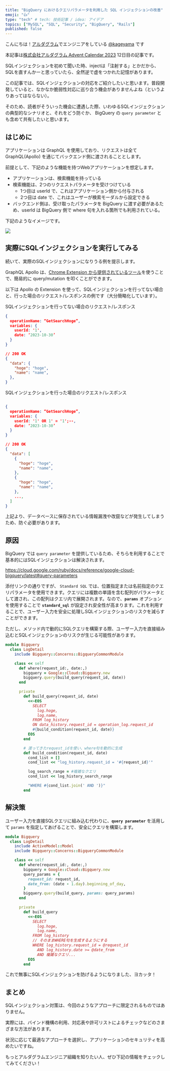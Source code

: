 ```yaml
---
title: "BigQuery におけるクエリパラメータを利用した SQL インジェクションの改善"
emoji: "👍"
type: "tech" # tech: 技術記事 / idea: アイデア
topics: ["MySQL", "SQL", "Security", "BigQuery", "Rails"]
published: false
---
```


こんにちは！[アルダグラム](https://aldagram.com/about/)でエンジニアをしている [@kageyama](https://zenn.dev/kouschatten) です

本記事は[株式会社アルダグラム Advent Calendar 2023](https://qiita.com/advent-calendar/2023/aldagram) 12日目の記事です。

SQLインジェクションを初めて聞いた時、injectは「注射する」とかだから、SQLを直すんかーと思っていたら、全然逆で虚をつかれた記憶があります。

この記事では、SQLインジェクションの対応をご紹介したいと思います。普段開発していると、なかなか脆弱性対応に巡り合う機会がありませんよね（というよりあってはならない）。

そのため、読者がそういった機会に遭遇した際、いわゆるSQLインジェクションの典型的なシナリオと、それをどう防ぐか、 BigQuery の `query parameter` とも含めて共有したいと思います。

## はじめに

アプリケーションは GraphQL を使用しており、リクエストは全て GraphQL(Apollo) を通じてバックエンド側に渡されることとします。

前提として、下記のような機能を持つWebアプリケーションを想定します。

- アプリケーションは、検索機能を持っている
- 検索機能は、2つのリクエストパラメータを受けつけている
    - 1つ目は userId で、これはアプリケーション側から付与される
    - 2つ目は date で、これはユーザーが検索モーダルから設定できる
- バックエンド側は、受け取ったパラメータを BigQuery に渡す必要があるため、userId は BigQuery 側で where 句を入れる箇所でも利用されている。

下記のようなイメージです。

![](/images/sql-injection-with-big-query/flow.png)

## 実際にSQLインジェクションを実行してみる

続いて、実際のSQLインジェクションになりうる例を提示します。

GraphQL Apollo は、[Chrome Extension から提供されているツール](https://chromewebstore.google.com/detail/apollo-client-devtools/jdkknkkbebbapilgoeccciglkfbmbnfm)を使うことで、簡易的に  query/mutation を叩くことができます。

以下は Apollo の Extension を使って、SQLインジェクションを行ってない場合と、行った場合のリクエスト/レスポンスの例です（大分簡略化しています）。

SQLインジェクションを行ってない場合のリクエスト/レスポンス

```json
{
  operationName: “GetSearchHoge”,
  variables: {
    userId: '1',
    date: ‘2023-10-30’
  }
}

// 200 OK
{
  "data": {
    "hoge": "hoge",
    "name": "name",
  },
}
```

SQLインジェクションを行った場合のリクエスト/レスポンス

```json

{
  operationName: “GetSearchHoge”,
  variables: {
    userId: '1' OR 1' = '1';--,
    date: ‘2023-10-30’
  }
}

// 200 OK
{
  "data": [
    {
      "hoge": "hoge",
      "name": "name",
    },
    {
      "hoge": "hoge",
      "name": "name",
    },
    ...,
  ]
}
```

上記より、データベースに保存されている情報漏洩や改竄などが発生してしまうため、防ぐ必要があります。

## 原因

BigQuery では `query parameter` を提供しているため、そちらを利用することで基本的にはSQLインジェクションは解決されます。

https://cloud.google.com/ruby/docs/reference/google-cloud-bigquery/latest#query-parameters

添付リンクの通りですが、 `Standard SQL` では、位置指定または名前指定のクエリパラメータを使用できます。クエリには複数の単語を含む配列がパラメータとして渡され、この配列はクエリ内で展開されます。なので、**`params`** オプションを使用することで **`standard_sql`** が設定され安全性が高まります。これを利用することで、ユーザー入力を安全に処理しSQLインジェクションのリスクを減らすことができます。

ただし、メソッド内で動的にSQLクエリを構築する際、ユーザー入力を直接組み込むとSQLインジェクションのリスクが生じる可能性があります。

```ruby
module Bigquery
  class LogDetail
    include Bigquery::Concerns::BigqueryCommonModule

    class << self
      def where(request_id:, date:,)
        bigquery = Google::Cloud::Bigquery.new
        bigquery.query(build_query(request_id, date))
      end

      private
        def build_query(request_id, date)
          <<~EOS
            SELECT
              log.hoge,
              log.name,
            FROM log_history
            ON data_history.request_id = operation_log.request_id
            #{build_condition(request_id, date)}
          EOS
        end

        # 渡ってきたrequest_idを使い、where句を動的に生成
        def build_condition(request_id, date)
          cond_list = []
          cond_list << "log_history.request_id = '#{request_id}'"

          log_search_range = #複雑なクエリ
          cond_list << log_history_search_range

          "WHERE #{cond_list.join(' AND ')}"
        end
```

## 解決策

ユーザー入力を直接SQLクエリに組み込む代わりに、**`query parameter`** を活用して `params` を指定してあげることで、安全にクエリを構築します。

```ruby
module Bigquery
  class LogDetail
    include ActiveModel::Model
    include Bigquery::Concerns::BigqueryCommonModule

    class << self
      def where(request_id:, date:,)
        bigquery = Google::Cloud::Bigquery.new
        query_params = {
          request_id: request_id,
          date_from: (date - 1.day).beginning_of_day,
        }
        bigquery.query(build_query, params: query_params)
      end

      private
        def build_query
          <<~EOS
            SELECT
              log.hoge,
              log.name,
            FROM log_history
            // そのままWHERE句を生成するようにする
            WHERE log_history.request_id = @request_id
              AND log_history.date >= @date_from
              AND 複雑なクエリ...
          EOS
        end
```

これで無事にSQLインジェクションを防げるようになりました、ヨカッタ！

## まとめ

SQLインジェクション対策は、今回のようなアプローチに限定されるものではありません。

実際には、バインド機構の利用、対応表や許可リストによるチェックなどのさまざまな方法があります。

状況に応じて最適なアプローチを選択し、アプリケーションのセキュリティを高めたいですね。

もっとアルダグラムエンジニア組織を知りたい人、ぜひ下記の情報をチェックしてみてください！
